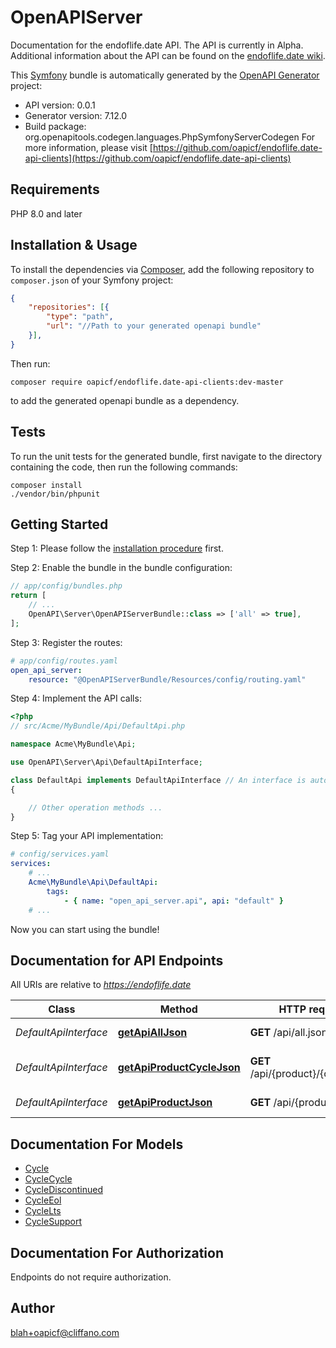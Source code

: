 # OpenAPIServer
Documentation for the endoflife.date API. The API is currently in Alpha. Additional information about the API can be found on the [endoflife.date wiki](https://github.com/endoflife-date/endoflife.date/wiki).

This [Symfony](https://symfony.com/) bundle is automatically generated by the [OpenAPI Generator](https://openapi-generator.tech) project:

- API version: 0.0.1
- Generator version: 7.12.0
- Build package: org.openapitools.codegen.languages.PhpSymfonyServerCodegen
For more information, please visit [https://github.com/oapicf/endoflife.date-api-clients](https://github.com/oapicf/endoflife.date-api-clients)

## Requirements

PHP 8.0 and later

## Installation & Usage

To install the dependencies via [Composer](http://getcomposer.org/), add the following repository to `composer.json` of your Symfony project:

```json
{
    "repositories": [{
        "type": "path",
        "url": "//Path to your generated openapi bundle"
    }],
}
```

Then run:

```
composer require oapicf/endoflife.date-api-clients:dev-master
```

to add the generated openapi bundle as a dependency.

## Tests

To run the unit tests for the generated bundle, first navigate to the directory containing the code, then run the following commands:

```
composer install
./vendor/bin/phpunit
```


## Getting Started

Step 1: Please follow the [installation procedure](#installation--usage) first.

Step 2: Enable the bundle in the bundle configuration:

```php
// app/config/bundles.php
return [
    // ...
    OpenAPI\Server\OpenAPIServerBundle::class => ['all' => true],
];
```

Step 3: Register the routes:

```yaml
# app/config/routes.yaml
open_api_server:
    resource: "@OpenAPIServerBundle/Resources/config/routing.yaml"
```

Step 4: Implement the API calls:

```php
<?php
// src/Acme/MyBundle/Api/DefaultApi.php

namespace Acme\MyBundle\Api;

use OpenAPI\Server\Api\DefaultApiInterface;

class DefaultApi implements DefaultApiInterface // An interface is autogenerated
{

    // Other operation methods ...
}
```

Step 5: Tag your API implementation:

```yaml
# config/services.yaml
services:
    # ...
    Acme\MyBundle\Api\DefaultApi:
        tags:
            - { name: "open_api_server.api", api: "default" }
    # ...
```

Now you can start using the bundle!


## Documentation for API Endpoints

All URIs are relative to *https://endoflife.date*

Class | Method | HTTP request | Description
------------ | ------------- | ------------- | -------------
*DefaultApiInterface* | [**getApiAllJson**](docs/Api/DefaultApiInterface.md#getapialljson) | **GET** /api/all.json | All Products
*DefaultApiInterface* | [**getApiProductCycleJson**](docs/Api/DefaultApiInterface.md#getapiproductcyclejson) | **GET** /api/{product}/{cycle}.json | Single cycle details
*DefaultApiInterface* | [**getApiProductJson**](docs/Api/DefaultApiInterface.md#getapiproductjson) | **GET** /api/{product}.json | Get All Details


## Documentation For Models

 - [Cycle](docs/Model/Cycle.md)
 - [CycleCycle](docs/Model/CycleCycle.md)
 - [CycleDiscontinued](docs/Model/CycleDiscontinued.md)
 - [CycleEol](docs/Model/CycleEol.md)
 - [CycleLts](docs/Model/CycleLts.md)
 - [CycleSupport](docs/Model/CycleSupport.md)


## Documentation For Authorization

Endpoints do not require authorization.


## Author

blah+oapicf@cliffano.com

